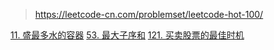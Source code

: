> https://leetcode-cn.com/problemset/leetcode-hot-100/

[11. 盛最多水的容器](./11.md)
[53. 最大子序和](./53.md)
[121. 买卖股票的最佳时机](./121.md)